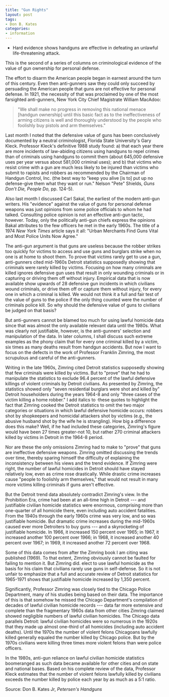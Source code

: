 ```yaml
---
title: "Gun Rights"
layout: post
tags:
- Don B. Kates
categories:
- information
---
```


- Hard evidence shows handguns are effective in defeating an unlawful life-threatening attack.

This is the second of a series of columns on criminological evidence of the value of gun ownership for personal defense.

The effort to disarm the American people began in earnest around the turn of this century. Even then anti-gunners saw they could only succeed by persuading the American people that guns are not effective for personal defense. In 1921, the necessity of that was proclaimed by one of the most farsighted anti-gunners, New York City Chief Magistrate William MacAdoo:

> "We shall make no progress in removing this national menace \[handgun ownership\] until this basic fact as to the ineffectiveness of arming citizens is well and thoroughly understood by the people who foolishly buy pistols and arm themselves."

Last month I noted that the defensive value of guns has been conclusively documented by a neutral criminologist, Florida State University's Gary Kleck. Professor Kleck's definitive 1988 study found: a) that each year there are more incidents of law-abiding citizens using handguns to repel crimes than of criminals using handguns to commit them (about 645,000 defensive uses per year versus about 581,000 criminal uses); and b) that victims who resist crime with a gun are much less likely to be injured than victims who submit to rapists and robbers as recommended by the Chairman of Handgun Control, Inc. (the best way to "keep you alive \[is to\] put up no defense-give them what they want or run." Nelson "Pete" Shields, *Guns Don't Die, People Do,* pp. 124-5).

Also last month I discussed Carl Sakal, the earliest of the modern anti-gun writers. His "evidence" against the value of guns for personal defense weapons was just opinions from some police officials to whom he had talked. Consulting police opinion is not an effective anti-gun tactic, however. Today, only the politically anti-gun chiefs express the opinions Bakal attributes to the few officers he met in the early 1960s. The title of a 1974 *New York Times* article says it all: "Urban Merchants Find Guns Vital and Most Police Units Now Agree."

The anti-gun argument is that guns are useless because the robber strikes too quickly for victims to access and use guns and burglars strike when no one is at home to shoot them. To prove that victims rarely get to use a gun, anti-gunners cited mid-1960s Detroit statistics supposedly showing that criminals were rarely killed by victims. Focusing on how many criminals are killed ignores defensive gun uses that result in only wounding criminals or in capturing or driving them off without injury. Empirical data that is now available show upwards of 28 defensive gun incidents in which civilians wound criminals, or drive them off or capture them without injury, for every one in which a criminal is killed. We would not think it a full and fair test of the value of guns to the police if the only thing counted were the number of criminals police kill. So why should the defensive value of guns to civilians be judged on that basis?

But anti-gunners cannot be blamed too much for using lawful homicide data since that was almost the only available relevant data until the 1980s. What was clearly not justifiable, however, is the anti-gunners' selection and manipulation of the data. In later columns, I shall discuss such extreme examples as the phony claim that for every one criminal killed by a victim, six times as many deaths result from handgun accidents. But now I want to focus on the defects in the work of Professor Franklin Zimring, the most scrupulous and careful of the anti-gunners.

Writing in the late 1960s, Zimring cited Detroit statistics supposedly showing that few criminals were killed by victims. But to "prove" that he had to manipulate the statistics to exclude 96.4 percent of the lawful defensive killings of violent criminals by Detroit civilians. As presented by Zimring, the statistics showed only "seven residential burglars were shot and killed by" Detroit householders during the years 1964-8 and only "three cases of the victim killing a home robber." I add italics to ·these quotes to highlight the fact that Zimring cooked the Detroit statistics to omit the two major categories or situations in which lawful defensive homicide occurs: robbers shot by shopkeepers and homicidal attackers shot by victims (e.g., the abusive husband shot by the wife he is strangling). How big a difference does this make? Well, if he had included these categories, Zimring's figure would have been 27 times greater-not 10, but rather 270 criminal attackers killed by victims in Detroit in the 1964-8 period.

Nor are these the only omissions Zimring had to make to "prove" that guns are ineffective defensive weapons. Zimring omitted discussing the trends over time, thereby sparing himself the difficulty of explaining the inconsistency between his views and the trend evidence. If Zimring were right, the number of lawful homicides in Detroit should have stayed relatively low, even as crime rose drastically. While drastic crime increases cause "people to foolishly arm themselves," that would not result in many more victims killing criminals if guns aren't effective.

But the Detroit trend data absolutely contradict Zimring's view. In the Prohibition Era, crime had been at an all-time high in Detroit --- and justifiable civilian homicide statistics were enormous, comprising more than one-quarter of all homicide there, even including auto accident fatalities. From the 1940s through the early 1960s crime was very low, and so was justifiable homicide. But dramatic crime increases during the mid-1960s caused ever more Detroiters to buy guns --- and a skyrocketing of justifiable homicide. In 1966, it increased 150 percent over 1965; in 1967, it increased another 100 percent over 1966; in 1968, it increased another 40 percent over 1967; in 1969, it increased another 72 percent over 1968.

Some of this data comes from after the Zimring book I am citing was published (1969). To that extent, Zimring obviously cannot be faulted for failing to mention it. But Zimring did. elect to use lawful homicide as the basis for his claim that civilians rarely use guns in self-defense. So it is not unfair to emphasize that a full and accurate review of Detroit statistics for 1965-1971 shows that justifiable homicide increased by 1,350 percent.

Significantly, Professor Zimring was closely tied to the Chicago Police Department, many of his studies being based on their data. The importance of this is that somehow he missed the Chicago Department's compilation of decades of lawful civilian homicide records --- data far more extensive and complete than the fragmentary 1960s data from other cities Zimring claimed showed negligible numbers of lawful civilian homicides. The Chicago data parallels Detroit: lawful civilian homicides were so numerous in the 1920s that they made up almost one-third of all homicides (including auto accident deaths). Until the 1970s the number of violent felons Chicagoans lawfully killed generally equaled the number killed by Chicago police. But by the 1970s civilians were killing three times more violent felons than were police officers.

In the 1980s, anti-gun reliance on lawful civilian homicide statistics boomeranged as such data became available for other cities and on state and national bases. Based on his complete review of the data, Professor Kleck estimates that the number of violent felons lawfully killed by civilians exceeds the number killed by police each year by as much as a 5:1 ratio.

Source: Don B. Kates Jr, *Petersen's Handguns*
